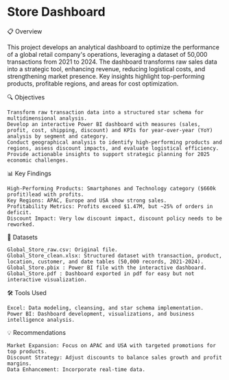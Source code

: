 # Store Dashboard

📋 Overview

This project develops an analytical dashboard to optimize the performance of a global retail company's operations, leveraging a dataset of 50,000 transactions from 2021 to 2024. The dashboard transforms raw sales data into a strategic tool, enhancing revenue, reducing logistical costs, and strengthening market presence. Key insights highlight top-performing products, profitable regions, and areas for cost optimization.

🔍 Objectives

    Transform raw transaction data into a structured star schema for multidimensional analysis.
    Develop an interactive Power BI dashboard with measures (sales, profit, cost, shipping, discount) and KPIs for year-over-year (YoY) analysis by segment and category.
    Conduct geographical analysis to identify high-performing products and regions, assess discount impacts, and evaluate logistical efficiency.
    Provide actionable insights to support strategic planning for 2025 economic challenges.

📊 Key Findings

    High-Performing Products: Smartphones and Technology category ($660k profit)lead with profits.
    Key Regions: APAC, Europe and USA show strong sales.
    Profitability Metrics: Profits exceed $1.47M, but ~25% of orders in deficit.
    Discount Impact: Very low discount impact, discount policy needs to be reworked.

💾 Datasets

    Global_Store_raw.csv: Original file.
    Global_Store_clean.xlsx: Structured dataset with transaction, product, location, customer, and date tables (50,000 records, 2021-2024).
    Global_Store.pbix : Power BI file with the interactive dashboard.
    Global_Store.pdf : Dashboard exported in pdf for easy but not interactive visualization.

🛠️ Tools Used

    Excel: Data modeling, cleansing, and star schema implementation.
    Power BI: Dashboard development, visualizations, and business intelligence analysis.


💡 Recommendations

    Market Expansion: Focus on APAC and USA with targeted promotions for top products.
    Discount Strategy: Adjust discounts to balance sales growth and profit margins.
    Data Enhancement: Incorporate real-time data.
